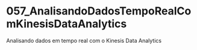 # 057_AnalisandoDadosTempoRealComKinesisDataAnalytics
Analisando dados em tempo real com o Kinesis Data Analytics
